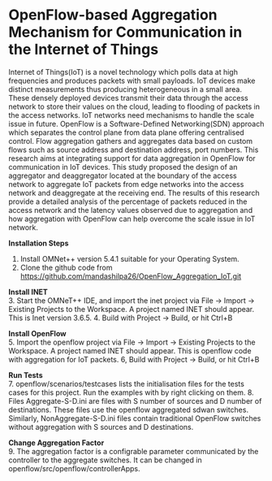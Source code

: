 # OpenFlow-based Aggregation Mechanism for Communication in the Internet of Things

Internet of Things(IoT) is a novel technology which polls data at high frequencies and produces packets with small payloads. IoT devices make distinct measurements thus producing heterogeneous in a small area. These densely deployed devices transmit their data through the access network to store their values on the cloud, leading to flooding of packets in the access networks. IoT networks need mechanisms to handle the scale issue in future. OpenFlow is a Software-Defined Networking(SDN) approach which separates the control plane from data plane offering centralised control. Flow aggregation gathers and aggregates data based on custom flows such as source address and destination address, port numbers. This research aims at integrating support for data aggregation in OpenFlow for communication in IoT devices. This study proposed the design of an aggregator and deaggregator located at the boundary of the access network to aggregate IoT packets from edge networks into the access network and deaggregate at the receiving end. The results of this research provide a detailed analysis of the percentage of packets reduced in the access network and the latency values observed due to aggregation and how aggregation with OpenFlow can help overcome the scale issue in IoT network.


**Installation Steps** 


1. Install OMNet++ version 5.4.1 suitable for your Operating System.
2. Clone the github code from https://github.com/mandashilpa26/OpenFlow_Aggregation_IoT.git <br/>

**Install INET** <br/>
3. Start the OMNeT++ IDE, and import the inet project via File -> Import -> Existing Projects to the Workspace. A project named INET should appear. This is Inet version 3.6.5.
4. Build with Project -> Build, or hit Ctrl+B <br/>


**Install OpenFlow** <br/>
5. Import the openflow project via File -> Import -> Existing Projects to the Workspace. A project named INET should appear. This is openflow code with aggregation for IoT packets.
6, Build with Project -> Build, or hit Ctrl+B <br/>


**Run Tests** <br/>
7. openflow/scenarios/testcases lists the initialisation files for the tests cases for this project. Run the examples with by right clicking on them.
8. Files Aggregate-S-D.ini are files with S number of sources and D number of destinations. These files use the openflow aggregated sdwan switches. Similarly, NonAggregate-S-D.ini files contain traditional OpenFlow switches without aggregation with S sources and D destinations. <br/>


**Change Aggregation Factor** <br/>
9. The aggregation factor is a configrable parameter communicated by the controller to the aggregate switches. It can be changed in openflow/src/openflow/controllerApps. <br/>


